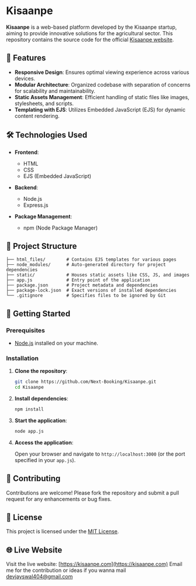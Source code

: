 

# Kisaanpe

**Kisaanpe** is a web-based platform developed by the Kisaanpe startup, aiming to provide innovative solutions for the agricultural sector. This repository contains the source code for the official [Kisaanpe website](https://kisaanpe.com).

## 🚀 Features

- **Responsive Design**: Ensures optimal viewing experience across various devices.
- **Modular Architecture**: Organized codebase with separation of concerns for scalability and maintainability.
- **Static Assets Management**: Efficient handling of static files like images, stylesheets, and scripts.
- **Templating with EJS**: Utilizes Embedded JavaScript (EJS) for dynamic content rendering.

## 🛠️ Technologies Used

- **Frontend**:
  - HTML
  - CSS
  - EJS (Embedded JavaScript)

- **Backend**:
  - Node.js
  - Express.js

- **Package Management**:
  - npm (Node Package Manager)

## 📁 Project Structure

```
├── html_files/        # Contains EJS templates for various pages
├── node_modules/      # Auto-generated directory for project dependencies
├── static/            # Houses static assets like CSS, JS, and images
├── app.js             # Entry point of the application
├── package.json       # Project metadata and dependencies
├── package-lock.json  # Exact versions of installed dependencies
└── .gitignore         # Specifies files to be ignored by Git
```

## 🚀 Getting Started

### Prerequisites

- [Node.js](https://nodejs.org/) installed on your machine.

### Installation

1. **Clone the repository**:

   ```bash
   git clone https://github.com/Next-Booking/Kisaanpe.git
   cd Kisaanpe
   ```

2. **Install dependencies**:

   ```bash
   npm install
   ```

3. **Start the application**:

   ```bash
   node app.js
   ```

4. **Access the application**:

   Open your browser and navigate to `http://localhost:3000` (or the port specified in your `app.js`).

## 🤝 Contributing

Contributions are welcome! Please fork the repository and submit a pull request for any enhancements or bug fixes.

## 📄 License

This project is licensed under the [MIT License](LICENSE).

## 🌐 Live Website

Visit the live website: [https://kisaanpe.com](https://kisaanpe.com)
Email me for the contribution or ideas  if you wanna mail devjayswal404@gmail.com

 
